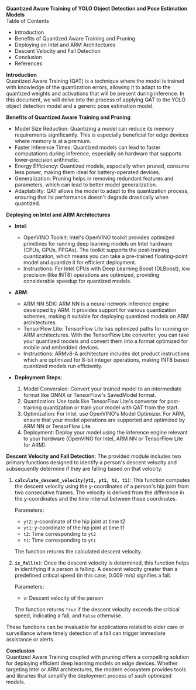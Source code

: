 **Quantized Aware Training of YOLO Object Detection and Pose Estimation Models**  
Table of Contents  
- Introduction  
- Benefits of Quantized Aware Training and Pruning  
- Deploying on Intel and ARM Architectures  
- Descent Velocity and Fall Detection  
- Conclusion  
- References  

**Introduction**  
Quantized Aware Training (QAT) is a technique where the model is trained with knowledge of the quantization errors, allowing it to adapt to the quantized weights and activations that will be present during inference. In this document, we will delve into the process of applying QAT to the YOLO object detection model and a generic pose estimation model.

**Benefits of Quantized Aware Training and Pruning**  
- Model Size Reduction: Quantizing a model can reduce its memory requirements significantly. This is especially beneficial for edge devices where memory is at a premium.
- Faster Inference Times: Quantized models can lead to faster computations during inference, especially on hardware that supports lower-precision arithmetic.
- Energy Efficiency: Quantized models, especially when pruned, consume less power, making them ideal for battery-operated devices.
- Generalization: Pruning helps in removing redundant features and parameters, which can lead to better model generalization.
- Adaptability: QAT allows the model to adapt to the quantization process, ensuring that its performance doesn't degrade drastically when quantized.

**Deploying on Intel and ARM Architectures**  
- **Intel**:
  - OpenVINO Toolkit: Intel's OpenVINO toolkit provides optimized primitives for running deep learning models on Intel hardware (CPUs, GPUs, FPGAs). The toolkit supports the post-training quantization, which means you can take a pre-trained floating-point model and quantize it for efficient deployment.
  - Instructions: For Intel CPUs with Deep Learning Boost (DLBoost), low precision (like INT8) operations are optimized, providing considerable speedup for quantized models.
  
- **ARM**:
  - ARM NN SDK: ARM NN is a neural network inference engine developed by ARM. It provides support for various quantization schemes, making it suitable for deploying quantized models on ARM architectures.
  - TensorFlow Lite: TensorFlow Lite has optimized paths for running on ARM architectures. With the TensorFlow Lite converter, you can take your quantized models and convert them into a format optimized for mobile and embedded devices.
  - Instructions: ARMv8-A architecture includes dot product instructions which are optimized for 8-bit integer operations, making INT8 based quantized models run efficiently.
  
- **Deployment Steps**:
  1. Model Conversion: Convert your trained model to an intermediate format like ONNX or TensorFlow's SavedModel format.
  2. Quantization: Use tools like TensorFlow Lite's converter for post-training quantization or train your model with QAT from the start.
  3. Optimization: For Intel, use OpenVINO's Model Optimizer. For ARM, ensure that your model operations are supported and optimized by ARM NN or TensorFlow Lite.
  4. Deployment: Deploy your model using the inference engine relevant to your hardware (OpenVINO for Intel, ARM NN or TensorFlow Lite for ARM).

**Descent Velocity and Fall Detection**:
The provided module includes two primary functions designed to identify a person's descent velocity and subsequently determine if they are falling based on that velocity.

1. **`calculate_descent_velocity(yt2, yt1, t2, t1)`**: This function computes the descent velocity using the y-coordinates of a person's hip joint from two consecutive frames. The velocity is derived from the difference in the y-coordinates and the time interval between these coordinates. 
   
   Parameters:
   - `yt2`: y-coordinate of the hip joint at time t2
   - `yt1`: y-coordinate of the hip joint at time t1
   - `t2`: Time corresponding to `yt2`
   - `t1`: Time corresponding to `yt1`
   
   The function returns the calculated descent velocity.

2. **`is_fall(v)`**: Once the descent velocity is determined, this function helps in identifying if a person is falling. A descent velocity greater than a predefined critical speed (in this case, 0.009 m/s) signifies a fall.

   Parameters:
   - `v`: Descent velocity of the person
   
   The function returns `True` if the descent velocity exceeds the critical speed, indicating a fall, and `False` otherwise.

These functions can be invaluable for applications related to elder care or surveillance where timely detection of a fall can trigger immediate assistance or alerts.

**Conclusion**  
Quantized Aware Training coupled with pruning offers a compelling solution for deploying efficient deep learning models on edge devices. Whether targeting Intel or ARM architectures, the modern ecosystem provides tools and libraries that simplify the deployment process of such optimized models.
